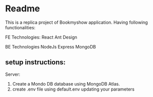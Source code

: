 # Readme

This is a replica project of Bookmyshow application.
Having following functionalities:

FE Technologies:
React
Ant Design

BE Technologies
NodeJs
Express
MongoDB

## setup instructions:
Server:
1. Create a Mondo DB database using MongoDB Atlas. 
2. create .env file using default.env updating your parameters
